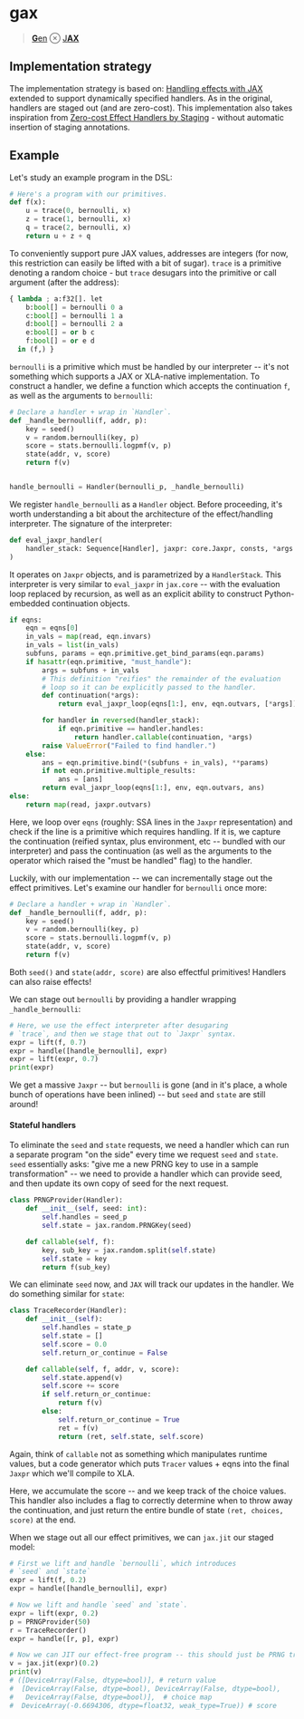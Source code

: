 # gax

> [**G**en](https://www.mct.dev/assets/mct-thesis.pdf) ⊗ [J**AX**](https://github.com/google/jax)

## Implementation strategy

The implementation strategy is based on: [Handling effects with JAX](https://colab.research.google.com/drive/1HGs59anVC2AOsmt7C4v8yD6v8gZSJGm6#scrollTo=OHUTBFIiHJu3) extended to support dynamically specified handlers. As in the original, handlers are staged out (and are zero-cost). This implementation also takes inspiration from [Zero-cost Effect Handlers by Staging](http://ps.informatik.uni-tuebingen.de/publications/schuster19zero.pdf) - without automatic insertion of staging annotations.

## Example

Let's study an example program in the DSL:

```python
# Here's a program with our primitives.
def f(x):
    u = trace(0, bernoulli, x)
    z = trace(1, bernoulli, x)
    q = trace(2, bernoulli, x)
    return u + z + q
```

To conveniently support pure JAX values, addresses are integers (for now, this restriction can easily be lifted with a bit of sugar). `trace` is a primitive denoting a random choice - but `trace` desugars into the primitive or call argument (after the address):

```python
{ lambda ; a:f32[]. let
    b:bool[] = bernoulli 0 a
    c:bool[] = bernoulli 1 a
    d:bool[] = bernoulli 2 a
    e:bool[] = or b c
    f:bool[] = or e d
  in (f,) }
```

`bernoulli` is a primitive which must be handled by our interpreter -- it's not something which supports a JAX or XLA-native implementation. To construct a handler, we define a function which accepts the continuation `f`, as well as the arguments to `bernoulli`:

```python
# Declare a handler + wrap in `Handler`.
def _handle_bernoulli(f, addr, p):
    key = seed()
    v = random.bernoulli(key, p)
    score = stats.bernoulli.logpmf(v, p)
    state(addr, v, score)
    return f(v)


handle_bernoulli = Handler(bernoulli_p, _handle_bernoulli)
```

We register `handle_bernoulli` as a `Handler` object. Before proceeding, it's worth understanding a bit about the architecture of the effect/handling interpreter.
The signature of the interpreter:

```python
def eval_jaxpr_handler(
    handler_stack: Sequence[Handler], jaxpr: core.Jaxpr, consts, *args
)
```

It operates on `Jaxpr` objects, and is parametrized by a `HandlerStack`. This interpreter is very similar to `eval_jaxpr` in `jax.core` -- with the evaluation loop replaced by recursion, as well as an explicit ability to construct Python-embedded continuation objects.

```python
if eqns:
    eqn = eqns[0]
    in_vals = map(read, eqn.invars)
    in_vals = list(in_vals)
    subfuns, params = eqn.primitive.get_bind_params(eqn.params)
    if hasattr(eqn.primitive, "must_handle"):
        args = subfuns + in_vals
        # This definition "reifies" the remainder of the evaluation
        # loop so it can be explicitly passed to the handler.
        def continuation(*args):
            return eval_jaxpr_loop(eqns[1:], env, eqn.outvars, [*args])

        for handler in reversed(handler_stack):
            if eqn.primitive == handler.handles:
                return handler.callable(continuation, *args)
        raise ValueError("Failed to find handler.")
    else:
        ans = eqn.primitive.bind(*(subfuns + in_vals), **params)
        if not eqn.primitive.multiple_results:
            ans = [ans]
        return eval_jaxpr_loop(eqns[1:], env, eqn.outvars, ans)
else:
    return map(read, jaxpr.outvars)
```

Here, we loop over `eqns` (roughly: SSA lines in the `Jaxpr` representation) and check if the line is a primitive which requires handling. If it is, we capture the continuation (reified syntax, plus environment, etc -- bundled with our interpreter) and pass the continuation (as well as the arguments to the operator which raised the "must be handled" flag) to the handler.

Luckily, with our implementation -- we can incrementally stage out the effect primitives. Let's examine our handler for `bernoulli` once more:

```python
# Declare a handler + wrap in `Handler`.
def _handle_bernoulli(f, addr, p):
    key = seed()
    v = random.bernoulli(key, p)
    score = stats.bernoulli.logpmf(v, p)
    state(addr, v, score)
    return f(v)
```

Both `seed()` and `state(addr, score)` are also effectful primitives! Handlers can also raise effects!

We can stage out `bernoulli` by providing a handler wrapping `_handle_bernoulli`:

```python
# Here, we use the effect interpreter after desugaring
# `trace`, and then we stage that out to `Jaxpr` syntax.
expr = lift(f, 0.7)
expr = handle([handle_bernoulli], expr)
expr = lift(expr, 0.7)
print(expr)
```

We get a massive `Jaxpr` -- but `bernoulli` is gone (and in it's place, a whole bunch of operations have been inlined) -- but `seed` and `state` are still around!

#### Stateful handlers

To eliminate the `seed` and `state` requests, we need a handler which can run a separate program "on the side" every time we request `seed` and `state`. `seed` essentially asks: "give me a new PRNG key to use in a sample transformation" -- we need to provide a handler which can provide seed, and then update its own copy of seed for the next request.

```python
class PRNGProvider(Handler):
    def __init__(self, seed: int):
        self.handles = seed_p
        self.state = jax.random.PRNGKey(seed)

    def callable(self, f):
        key, sub_key = jax.random.split(self.state)
        self.state = key
        return f(sub_key)
```

We can eliminate `seed` now, and `JAX` will track our updates in the handler. We do something similar for `state`:

```python
class TraceRecorder(Handler):
    def __init__(self):
        self.handles = state_p
        self.state = []
        self.score = 0.0
        self.return_or_continue = False

    def callable(self, f, addr, v, score):
        self.state.append(v)
        self.score += score
        if self.return_or_continue:
            return f(v)
        else:
            self.return_or_continue = True
            ret = f(v)
            return (ret, self.state, self.score)
```

Again, think of `callable` not as something which manipulates runtime values, but a code generator which puts `Tracer` values + eqns into the final `Jaxpr` which we'll compile to XLA.

Here, we accumulate the score -- and we keep track of the choice values. This handler also includes a flag to correctly determine when to throw away the continuation, and just return the entire bundle of state `(ret, choices, score)` at the end.

When we stage out all our effect primitives, we can `jax.jit` our staged model:

```python
# First we lift and handle `bernoulli`, which introduces
# `seed` and `state`
expr = lift(f, 0.2)
expr = handle([handle_bernoulli], expr)

# Now we lift and handle `seed` and `state`.
expr = lift(expr, 0.2)
p = PRNGProvider(50)
r = TraceRecorder()
expr = handle([r, p], expr)

# Now we can JIT our effect-free program -- this should just be PRNG transformations, logpdf calls, and simple numerical operations.
v = jax.jit(expr)(0.2)
print(v)
# ([DeviceArray(False, dtype=bool)], # return value
#  [DeviceArray(False, dtype=bool), DeviceArray(False, dtype=bool),
#   DeviceArray(False, dtype=bool)],  # choice map
#  DeviceArray(-0.6694306, dtype=float32, weak_type=True)) # score
```
